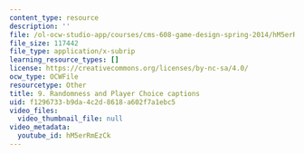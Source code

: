 ```yaml
---
content_type: resource
description: ''
file: /ol-ocw-studio-app/courses/cms-608-game-design-spring-2014/hM5erRmEzCk_captions.webvtt
file_size: 117442
file_type: application/x-subrip
learning_resource_types: []
license: https://creativecommons.org/licenses/by-nc-sa/4.0/
ocw_type: OCWFile
resourcetype: Other
title: 9. Randomness and Player Choice captions
uid: f1296733-b9da-4c2d-8618-a602f7a1ebc5
video_files:
  video_thumbnail_file: null
video_metadata:
  youtube_id: hM5erRmEzCk
---
```

